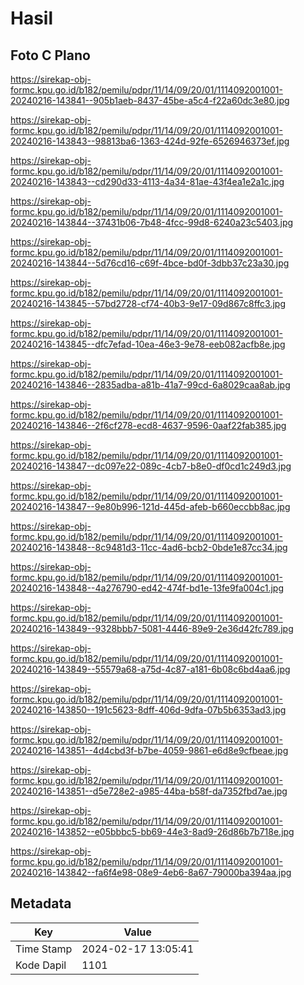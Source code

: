 # Hasil

## Foto C Plano

https://sirekap-obj-formc.kpu.go.id/b182/pemilu/pdpr/11/14/09/20/01/1114092001001-20240216-143841--905b1aeb-8437-45be-a5c4-f22a60dc3e80.jpg

https://sirekap-obj-formc.kpu.go.id/b182/pemilu/pdpr/11/14/09/20/01/1114092001001-20240216-143843--98813ba6-1363-424d-92fe-6526946373ef.jpg

https://sirekap-obj-formc.kpu.go.id/b182/pemilu/pdpr/11/14/09/20/01/1114092001001-20240216-143843--cd290d33-4113-4a34-81ae-43f4ea1e2a1c.jpg

https://sirekap-obj-formc.kpu.go.id/b182/pemilu/pdpr/11/14/09/20/01/1114092001001-20240216-143844--37431b06-7b48-4fcc-99d8-6240a23c5403.jpg

https://sirekap-obj-formc.kpu.go.id/b182/pemilu/pdpr/11/14/09/20/01/1114092001001-20240216-143844--5d76cd16-c69f-4bce-bd0f-3dbb37c23a30.jpg

https://sirekap-obj-formc.kpu.go.id/b182/pemilu/pdpr/11/14/09/20/01/1114092001001-20240216-143845--57bd2728-cf74-40b3-9e17-09d867c8ffc3.jpg

https://sirekap-obj-formc.kpu.go.id/b182/pemilu/pdpr/11/14/09/20/01/1114092001001-20240216-143845--dfc7efad-10ea-46e3-9e78-eeb082acfb8e.jpg

https://sirekap-obj-formc.kpu.go.id/b182/pemilu/pdpr/11/14/09/20/01/1114092001001-20240216-143846--2835adba-a81b-41a7-99cd-6a8029caa8ab.jpg

https://sirekap-obj-formc.kpu.go.id/b182/pemilu/pdpr/11/14/09/20/01/1114092001001-20240216-143846--2f6cf278-ecd8-4637-9596-0aaf22fab385.jpg

https://sirekap-obj-formc.kpu.go.id/b182/pemilu/pdpr/11/14/09/20/01/1114092001001-20240216-143847--dc097e22-089c-4cb7-b8e0-df0cd1c249d3.jpg

https://sirekap-obj-formc.kpu.go.id/b182/pemilu/pdpr/11/14/09/20/01/1114092001001-20240216-143847--9e80b996-121d-445d-afeb-b660eccbb8ac.jpg

https://sirekap-obj-formc.kpu.go.id/b182/pemilu/pdpr/11/14/09/20/01/1114092001001-20240216-143848--8c9481d3-11cc-4ad6-bcb2-0bde1e87cc34.jpg

https://sirekap-obj-formc.kpu.go.id/b182/pemilu/pdpr/11/14/09/20/01/1114092001001-20240216-143848--4a276790-ed42-474f-bd1e-13fe9fa004c1.jpg

https://sirekap-obj-formc.kpu.go.id/b182/pemilu/pdpr/11/14/09/20/01/1114092001001-20240216-143849--9328bbb7-5081-4446-89e9-2e36d42fc789.jpg

https://sirekap-obj-formc.kpu.go.id/b182/pemilu/pdpr/11/14/09/20/01/1114092001001-20240216-143849--55579a68-a75d-4c87-a181-6b08c6bd4aa6.jpg

https://sirekap-obj-formc.kpu.go.id/b182/pemilu/pdpr/11/14/09/20/01/1114092001001-20240216-143850--191c5623-8dff-406d-9dfa-07b5b6353ad3.jpg

https://sirekap-obj-formc.kpu.go.id/b182/pemilu/pdpr/11/14/09/20/01/1114092001001-20240216-143851--4d4cbd3f-b7be-4059-9861-e6d8e9cfbeae.jpg

https://sirekap-obj-formc.kpu.go.id/b182/pemilu/pdpr/11/14/09/20/01/1114092001001-20240216-143851--d5e728e2-a985-44ba-b58f-da7352fbd7ae.jpg

https://sirekap-obj-formc.kpu.go.id/b182/pemilu/pdpr/11/14/09/20/01/1114092001001-20240216-143852--e05bbbc5-bb69-44e3-8ad9-26d86b7b718e.jpg

https://sirekap-obj-formc.kpu.go.id/b182/pemilu/pdpr/11/14/09/20/01/1114092001001-20240216-143842--fa6f4e98-08e9-4eb6-8a67-79000ba394aa.jpg


## Metadata

| Key        | Value               |
| ---------- | ------------------- |
| Time Stamp | 2024-02-17 13:05:41 |
| Kode Dapil | 1101                |



